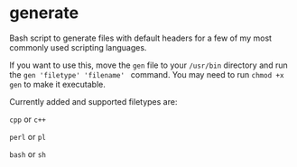 generate
========

Bash script to generate files with default headers for a few of my most commonly
used scripting languages.


If you want to use this, move the `gen` file to your `/usr/bin` directory and run
the `gen 'filetype' 'filename' ` command. You may need to run `chmod +x gen` to make it executable.

Currently added and supported filetypes are:

`cpp` or `c++`


`perl` or `pl`


`bash` or `sh`

